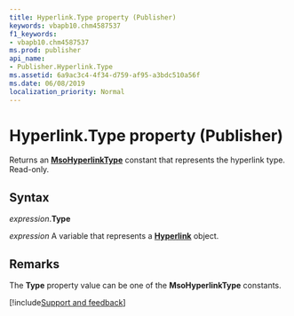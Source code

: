 ```yaml
---
title: Hyperlink.Type property (Publisher)
keywords: vbapb10.chm4587537
f1_keywords:
- vbapb10.chm4587537
ms.prod: publisher
api_name:
- Publisher.Hyperlink.Type
ms.assetid: 6a9ac3c4-4f34-d759-af95-a3bdc510a56f
ms.date: 06/08/2019
localization_priority: Normal
---
```



# Hyperlink.Type property (Publisher)

Returns an **[MsoHyperlinkType](office.msohyperlinktype.md)** constant that represents the hyperlink type. Read-only.


## Syntax

_expression_.**Type**

_expression_ A variable that represents a **[Hyperlink](Publisher.Hyperlink.md)** object.


## Remarks

The **Type** property value can be one of the **MsoHyperlinkType** constants.



[!include[Support and feedback](~/includes/feedback-boilerplate.md)]